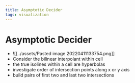 ```yaml
---
title: Asymptotic Decider
tags: visualization
---
```


# Asymptotic Decider
- ![[../assets/Pasted image 20220411133754.png]]
- Consider the bilinear interpolant within cell
- the true isolines within a cell are hyperbolas
- investigate order of intersection points along x or y axis
- build pairs of first two and last two intersections




























